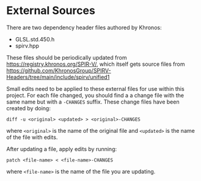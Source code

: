 # External Sources

There are two dependency header files authored by Khronos:

- GLSL.std.450.h
- spirv.hpp

These files should be periodically updated from https://registry.khronos.org/SPIR-V/, which itself gets source files
from https://github.com/KhronosGroup/SPIRV-Headers/tree/main/include/spirv/unified1

Small edits need to be applied to these external files for use within this project. For each file changed, you should
find a a change file with the same name but with a `-CHANGES` suffix. These change files have been created by doing:

`diff -u <original> <updated> > <original>-CHANGES`

where `<original>` is the name of the original file and `<updated>` is the name of the file with edits.

After updating a file, apply edits by running:

`patch <file-name> < <file-name>-CHANGES`

where `<file-name>` is the name of the file you are updating.
